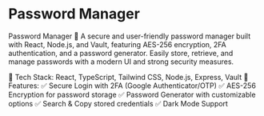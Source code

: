 ﻿# Password Manager

Password Manager 🔐
A secure and user-friendly password manager built with React, Node.js, and Vault, featuring AES-256 encryption, 2FA authentication, and a password generator. Easily store, retrieve, and manage passwords with a modern UI and strong security measures.

🚀 Tech Stack: React, TypeScript, Tailwind CSS, Node.js, Express, Vault
🔑 Features:
✅ Secure Login with 2FA (Google Authenticator/OTP)
✅ AES-256 Encryption for password storage
✅ Password Generator with customizable options
✅ Search & Copy stored credentials
✅ Dark Mode Support
